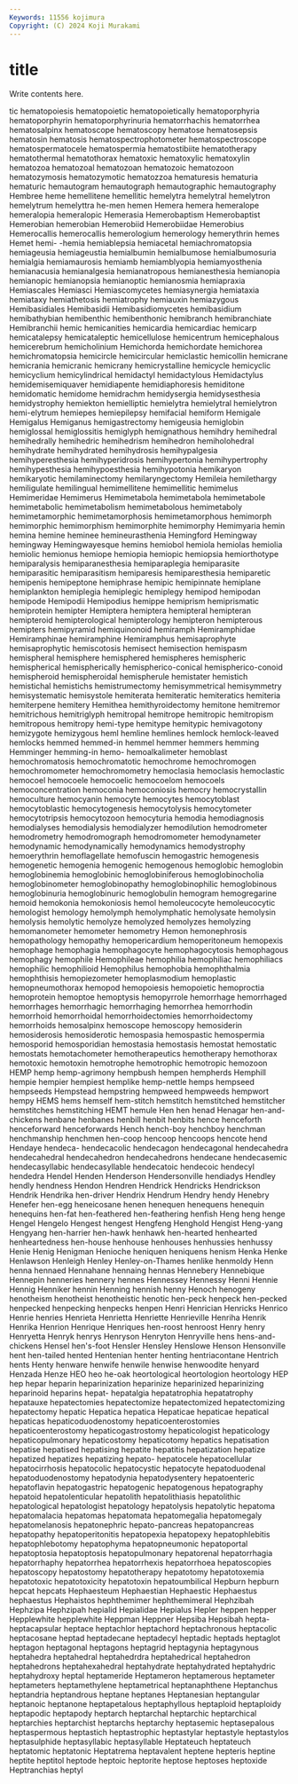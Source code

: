 ```yaml
---
Keywords: 11556 kojimura
Copyright: (C) 2024 Koji Murakami
---
```


# title

Write contents here.



tic hematopoiesis hematopoietic hematopoietically hematoporphyria hematoporphyrin hematoporphyrinuria hematorrhachis hematorrhea
hematosalpinx hematoscope hematoscopy hematose hematosepsis hematosin hematosis hematospectrophotometer hematospectroscope hematospermatocele
hematospermia hematostibiite hematotherapy hematothermal hematothorax hematoxic hematoxylic hematoxylin hematozoa hematozoal
hematozoan hematozoic hematozoon hematozymosis hematozymotic hematozzoa hematuresis hematuria hematuric hemautogram
hemautograph hemautographic hemautography Hembree heme hemellitene hemellitic hemelytra hemelytral hemelytron
hemelytrum hemelyttra he-men hemen Hemera hemera hemeralope hemeralopia hemeralopic Hemerasia
Hemerobaptism Hemerobaptist Hemerobian hemerobian Hemerobiid Hemerobiidae Hemerobius Hemerocallis hemerocallis hemerologium
hemerology hemerythrin hemes Hemet hemi- -hemia hemiablepsia hemiacetal hemiachromatopsia hemiageusia
hemiageustia hemialbumin hemialbumose hemialbumosuria hemialgia hemiamaurosis hemiamb hemiamblyopia hemiamyosthenia hemianacusia
hemianalgesia hemianatropous hemianesthesia hemianopia hemianopic hemianopsia hemianoptic hemianosmia hemiapraxia Hemiascales
Hemiasci Hemiascomycetes hemiasynergia hemiataxia hemiataxy hemiathetosis hemiatrophy hemiauxin hemiazygous Hemibasidiales
Hemibasidii Hemibasidiomycetes hemibasidium hemibathybian hemibenthic hemibenthonic hemibranch hemibranchiate Hemibranchii hemic
hemicanities hemicardia hemicardiac hemicarp hemicatalepsy hemicataleptic hemicellulose hemicentrum hemicephalous hemicerebrum
hemicholinium Hemichorda hemichordate hemichorea hemichromatopsia hemicircle hemicircular hemiclastic hemicollin hemicrane
hemicrania hemicranic hemicrany hemicrystalline hemicycle hemicyclic hemicyclium hemicylindrical hemidactyl hemidactylous
Hemidactylus hemidemisemiquaver hemidiapente hemidiaphoresis hemiditone hemidomatic hemidome hemidrachm hemidysergia hemidysesthesia
hemidystrophy hemiekton hemielliptic hemielytra hemielytral hemielytron hemi-elytrum hemiepes hemiepilepsy hemifacial
hemiform Hemigale Hemigalus Hemiganus hemigastrectomy hemigeusia hemiglobin hemiglossal hemiglossitis hemiglyph
hemignathous hemihdry hemihedral hemihedrally hemihedric hemihedrism hemihedron hemiholohedral hemihydrate hemihydrated
hemihydrosis hemihypalgesia hemihyperesthesia hemihyperidrosis hemihypertonia hemihypertrophy hemihypesthesia hemihypoesthesia hemihypotonia hemikaryon
hemikaryotic hemilaminectomy hemilaryngectomy Hemileia hemilethargy hemiligulate hemilingual hemimellitene hemimellitic hemimelus
Hemimeridae Hemimerus Hemimetabola hemimetabola hemimetabole hemimetabolic hemimetabolism hemimetabolous hemimetaboly hemimetamorphic
hemimetamorphosis hemimetamorphous hemimorph hemimorphic hemimorphism hemimorphite hemimorphy Hemimyaria hemin hemina
hemine heminee hemineurasthenia Hemingford Hemingway hemingway Hemingwayesque hemins hemiobol hemiola
hemiolas hemiolia hemiolic hemionus hemiope hemiopia hemiopic hemiopsia hemiorthotype hemiparalysis
hemiparanesthesia hemiparaplegia hemiparasite hemiparasitic hemiparasitism hemiparesis hemiparesthesia hemiparetic hemipenis hemipeptone
hemiphrase hemipic hemipinnate hemiplane hemiplankton hemiplegia hemiplegic hemiplegy hemipod hemipodan
hemipode Hemipodii Hemipodius hemippe hemiprism hemiprismatic hemiprotein hemipter Hemiptera hemiptera
hemipteral hemipteran hemipteroid hemipterological hemipterology hemipteron hemipterous hemipters hemipyramid hemiquinonoid
hemiramph Hemiramphidae Hemiramphinae hemiramphine Hemiramphus hemisaprophyte hemisaprophytic hemiscotosis hemisect hemisection
hemispasm hemispheral hemisphere hemisphered hemispheres hemispheric hemispherical hemispherically hemispherico-conical hemispherico-conoid
hemispheroid hemispheroidal hemispherule hemistater hemistich hemistichal hemistichs hemistrumectomy hemisymmetrical hemisymmetry
hemisystematic hemisystole hemiterata hemiteratic hemiteratics hemiteria hemiterpene hemitery Hemithea hemithyroidectomy
hemitone hemitremor hemitrichous hemitriglyph hemitropal hemitrope hemitropic hemitropism hemitropous hemitropy
hemi-type hemitype hemitypic hemivagotony hemizygote hemizygous heml hemline hemlines hemlock
hemlock-leaved hemlocks hemmed hemmed-in hemmel hemmer hemmers hemming Hemminger hemming-in
hemo- hemoalkalimeter hemoblast hemochromatosis hemochromatotic hemochrome hemochromogen hemochromometer hemochromometry hemoclasia
hemoclasis hemoclastic hemocoel hemocoele hemocoelic hemocoelom hemocoels hemoconcentration hemoconia hemoconiosis
hemocry hemocrystallin hemoculture hemocyanin hemocyte hemocytes hemocytoblast hemocytoblastic hemocytogenesis hemocytolysis
hemocytometer hemocytotripsis hemocytozoon hemocyturia hemodia hemodiagnosis hemodialyses hemodialysis hemodialyzer hemodilution
hemodrometer hemodrometry hemodromograph hemodromometer hemodynameter hemodynamic hemodynamically hemodynamics hemodystrophy hemoerythrin
hemoflagellate hemofuscin hemogastric hemogenesis hemogenetic hemogenia hemogenic hemogenous hemoglobic hemoglobin
hemoglobinemia hemoglobinic hemoglobiniferous hemoglobinocholia hemoglobinometer hemoglobinopathy hemoglobinophilic hemoglobinous hemoglobinuria hemoglobinuric
hemoglobulin hemogram hemogregarine hemoid hemokonia hemokoniosis hemol hemoleucocyte hemoleucocytic hemologist
hemology hemolymph hemolymphatic hemolysate hemolysin hemolysis hemolytic hemolyze hemolyzed hemolyzes
hemolyzing hemomanometer hemometer hemometry Hemon hemonephrosis hemopathology hemopathy hemopericardium hemoperitoneum
hemopexis hemophage hemophagia hemophagocyte hemophagocytosis hemophagous hemophagy hemophile Hemophileae hemophilia
hemophiliac hemophiliacs hemophilic hemophilioid Hemophilus hemophobia hemophthalmia hemophthisis hemopiezometer hemoplasmodium
hemoplastic hemopneumothorax hemopod hemopoiesis hemopoietic hemoproctia hemoprotein hemoptoe hemoptysis hemopyrrole
hemorrhage hemorrhaged hemorrhages hemorrhagic hemorrhaging hemorrhea hemorrhodin hemorrhoid hemorrhoidal hemorrhoidectomies
hemorrhoidectomy hemorrhoids hemosalpinx hemoscope hemoscopy hemosiderin hemosiderosis hemosiderotic hemospasia hemospastic
hemospermia hemosporid hemosporidian hemostasia hemostasis hemostat hemostatic hemostats hemotachometer hemotherapeutics
hemotherapy hemothorax hemotoxic hemotoxin hemotrophe hemotrophic hemotropic hemozoon HEMP hemp
hemp-agrimony hempbush hempen hempherds Hemphill hempie hempier hempiest hemplike hemp-nettle
hemps hempseed hempseeds Hempstead hempstring hempweed hempweeds hempwort hempy HEMS
hems hemself hem-stitch hemstitch hemstitched hemstitcher hemstitches hemstitching HEMT hemule
Hen hen henad Henagar hen-and-chickens henbane henbanes henbill henbit henbits
hence henceforth henceforward henceforwards Hench hench-boy henchboy henchman henchmanship henchmen
hen-coop hencoop hencoops hencote hend Hendaye hendeca- hendecacolic hendecagon hendecagonal
hendecahedra hendecahedral hendecahedron hendecahedrons hendecane hendecasemic hendecasyllabic hendecasyllable hendecatoic hendecoic
hendecyl hendedra Hendel Henden Henderson Hendersonville hendiadys Hendley hendly hendness
Hendon Hendren Hendrick Hendricks Hendrickson Hendrik Hendrika hen-driver Hendrix Hendrum
Hendry hendy Henebry Henefer hen-egg heneicosane henen henequen henequens henequin
henequins hen-fat hen-feathered hen-feathering henfish Heng heng henge Hengel Hengelo
Hengest hengest Hengfeng Henghold Hengist Heng-yang Hengyang hen-harrier hen-hawk henhawk
hen-hearted henhearted henheartedness hen-house henhouse henhouses henhussies henhussy Henie Henig
Henigman Henioche heniquen heniquens henism Henka Henke Henlawson Henleigh Henley
Henley-on-Thames henlike henmoldy Henn henna hennaed Hennahane hennaing hennas Hennebery
Hennebique Hennepin henneries hennery hennes Hennessey Hennessy Henni Hennie Hennig
Henniker hennin Henning hennish henny Henoch henogeny henotheism henotheist henotheistic
henotic hen-peck henpeck hen-pecked henpecked henpecking henpecks henpen Henri Henrician
Henricks Henrico Henrie henries Henrieta Henrietta Henriette Henrieville Henriha Henrik
Henrika Henrion Henrique Henriques hen-roost henroost Henry henry Henryetta Henryk
henrys Henryson Henryton Henryville hens hens-and-chickens Hensel hen's-foot Hensler Hensley
Henslowe Henson Hensonville hent hen-tailed hented Hentenian henter henting hentriacontane
Hentrich hents Henty henware henwife henwile henwise henwoodite henyard Henzada
Henze HEO heo he-oak heortological heortologion heortology HEP hep hepar
heparin heparinization heparinize heparinized heparinizing heparinoid heparins hepat- hepatalgia hepatatrophia
hepatatrophy hepatauxe hepatectomies hepatectomize hepatectomized hepatectomizing hepatectomy hepatic Hepatica hepatica
Hepaticae hepaticae hepatical hepaticas hepaticoduodenostomy hepaticoenterostomies hepaticoenterostomy hepaticogastrostomy hepaticologist hepaticology
hepaticopulmonary hepaticostomy hepaticotomy hepatics hepatisation hepatise hepatised hepatising hepatite hepatitis
hepatization hepatize hepatized hepatizes hepatizing hepato- hepatocele hepatocellular hepatocirrhosis hepatocolic
hepatocystic hepatocyte hepatoduodenal hepatoduodenostomy hepatodynia hepatodysentery hepatoenteric hepatoflavin hepatogastric hepatogenic
hepatogenous hepatography hepatoid hepatolenticular hepatolith hepatolithiasis hepatolithic hepatological hepatologist hepatology
hepatolysis hepatolytic hepatoma hepatomalacia hepatomas hepatomata hepatomegalia hepatomegaly hepatomelanosis hepatonephric
hepato-pancreas hepatopancreas hepatopathy hepatoperitonitis hepatopexia hepatopexy hepatophlebitis hepatophlebotomy hepatophyma hepatopneumonic
hepatoportal hepatoptosia hepatoptosis hepatopulmonary hepatorenal hepatorrhagia hepatorrhaphy hepatorrhea hepatorrhexis hepatorrhoea
hepatoscopies hepatoscopy hepatostomy hepatotherapy hepatotomy hepatotoxemia hepatotoxic hepatotoxicity hepatotoxin hepatoumbilical
Hepburn hepburn hepcat hepcats Hephaesteum Hephaestian Hephaestic Hephaestus hephaestus Hephaistos
hephthemimer hephthemimeral Hephzibah Hephzipa Hephzipah hepialid Hepialidae Hepialus Hepler heppen
hepper Hepplewhite hepplewhite Heppman Heppner Hepsiba Hepsibah hepta- heptacapsular heptace
heptachlor heptachord heptachronous heptacolic heptacosane heptad heptadecane heptadecyl heptadic heptads
heptaglot heptagon heptagonal heptagons heptagrid heptagynia heptagynous heptahedra heptahedral heptahedrdra
heptahedrical heptahedron heptahedrons heptahexahedral heptahydrate heptahydrated heptahydric heptahydroxy heptal heptameride
Heptameron heptamerous heptameter heptameters heptamethylene heptametrical heptanaphthene Heptanchus heptandria heptandrous
heptane heptanes Heptanesian heptangular heptanoic heptanone heptapetalous heptaphyllous heptaploid heptaploidy
heptapodic heptapody heptarch heptarchal heptarchic heptarchical heptarchies heptarchist heptarchs heptarchy
heptasemic heptasepalous heptaspermous heptastich heptastrophic heptastylar heptastyle heptastylos heptasulphide heptasyllabic
heptasyllable Heptateuch heptateuch heptatomic heptatonic Heptatrema heptavalent heptene hepteris heptine
heptite heptitol heptode heptoic heptorite heptose heptoses heptoxide Heptranchias heptyl
